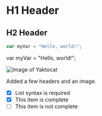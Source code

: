 # H1 Header

## H2 Header

``` javascript
var myVar = "Hello, world!";
```

var myVar = "Hello, world!";

![Image of Yaktocat](https://octodex.github.com/images/yaktocat.png)

Added a few headers and an image.


- [x] List syntax is required
- [x] This item is complete
- [ ] This item is not complete
